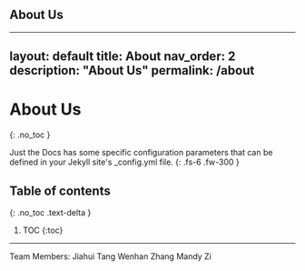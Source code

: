 ## About Us

---
layout: default
title: About
nav_order: 2
description: "About Us"
permalink: /about
---


# About Us
{: .no_toc }


Just the Docs has some specific configuration parameters that can be defined in your Jekyll site's _config.yml file.
{: .fs-6 .fw-300 }

## Table of contents
{: .no_toc .text-delta }

1. TOC
{:toc}

---

Team Members:
Jiahui Tang
Wenhan Zhang
Mandy Zi


